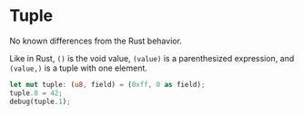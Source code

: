 # Tuple

No known differences from the Rust behavior.

Like in Rust, `()` is the void value, `(value)` is a parenthesized expression, and `(value,)` is a tuple with one element.

```rust
let mut tuple: (u8, field) = (0xff, 0 as field);
tuple.0 = 42;
debug(tuple.1);
```

